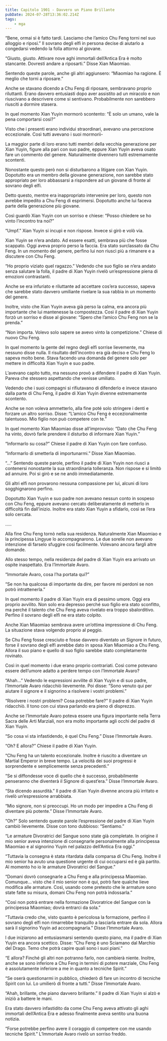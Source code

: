 ```yaml
---
title: Capitolo 1901 - Davvero un Piano Brillante
pubDate: 2024-07-28T13:36:02.214Z
tags:
    - mga
---
```


“Bene, ormai si è fatto tardi. Lasciamo che l’amico Chu Feng torni nel suo alloggio e riposi.” Il sovrano degli elfi in persona decise di aiutarlo a congedarsi vedendo la folla attorno al giovane.

“Giusto, giusto. Attivare nove aghi immortali dell’Antica Era è molto stancante. Dovresti andare a riposarti.” Disse Xian Miaomiao.

Sentendo queste parole, anche gli altri aggiunsero: “Miaomiao ha ragione. È meglio che torni a riposare.”

Anche se stavano dicendo a Chu Feng di riposare, sembravano proprio riluttanti. Erano davvero entusiasti dopo aver assistito ad un miracolo e non riuscivano a descrivere come si sentivano. Probabilmente non sarebbero riusciti a dormire stasera.

In quel momento Xian Yuyin mormorò scontento: “È solo un umano, vale la pena comportarsi così?”

Visto che i presenti erano individui straordinari, avevano una percezione eccezionale. Così tutti avevano i suoi mormorii-

La maggior parte di loro erano tutti membri della vecchia generazione per Xian Yuyin, figure alla pari con suo padre, eppure Xian Yuyin aveva osato fare un commento del genere. Naturalmente divennero tutti estremamente scontenti.

Nonostante questo però non si disturbarono a litigare con Xian Yuyin. Dopotutto era un membro della giovane generazione, non sarebbe stato appropriato per loro abbassarsi a rispondere ad un giovane di fronte al sovrano degli elfi.

Detto questo, mentre era inappropriato intervenire per loro, questo non avrebbe impedito a Chu Feng di esprimersi. Dopotutto anche lui faceva parte della generazione più giovane.

Così guardò Xian Yuyin con un sorriso e chiese: “Posso chiedere se ho vinto l’incontro tra noi?”

“Umpf.” Xian Yuyin si incupì e non rispose. Invece si girò e volò via.

Xian Yuyin se n’era andato. Ad essere esatti, sembrava più che fosse scappato. Oggi aveva proprio perso la faccia. Era stato surclassato da Chu Feng. In un momento del genere, perfino lui non riuscì più a rimanere e a discutere con Chu Feng.

“Ho proprio viziato quel ragazzo.” Vedendo che suo figlio se n’era andato senza salutare la folla, il padre di Xian Yuyin rivelò un’espressione piena di emozioni contrastanti.

Anche se era infuriato e riluttante ad accettare cos’era successo, sapeva che sarebbe stato davvero umiliante rivelare la sua rabbia in un momento del genere.

Inoltre, visto che Xian Yuyin aveva già perso la calma, era ancora più importante che lui mantenesse la compostezza. Così il padre di Xian Yuyin forzò un sorriso e disse al giovane: “Spero che l’amico Chu Feng non se la prenda.”

“Non importa. Volevo solo sapere se avevo vinto la competizione.” Chiese di nuovo Chu Feng.

In quel momento la gente del regno degli elfi sorrise lievemente, ma nessuno disse nulla. Il risultato dell’incontro era già deciso e Chu Feng lo sapeva molto bene. Stava facendo una domanda del genere solo per mettere in difficoltà Xian Yuyin e suo padre.

L’avevano capito tutto, ma nessuno provò a difendere il padre di Xian Yuyin. Pareva che stessero aspettando che venisse umiliato.

Vedendo che i suoi compagni si rifiutavano di difenderlo e invece stavano dalla parte di Chu Feng, il padre di Xian Yuyin divenne estremamente scontento.

Anche se non voleva ammetterlo, alla fine poté solo stringere i denti e forzare un altro sorriso. Disse: “L’amico Chu Feng è eccezionalmente talentuoso. Mio figlio non può competere con te.”

In quel momento Xian Miaomiao disse all’improvviso: “Dato che Chu Feng ha vinto, dovrò farle prendere il disturbo di informare Xian Yuyin.”

“Informarlo su cosa?” Chiese il padre di Xian Yuyin con fare confuso.

“Informarlo di smetterla di importunarmi.” Disse Xian Miaomiao.

“...” Sentendo queste parole, perfino il padre di Xian Yuyin non riuscì a contenersi nonostante la sua straordinaria tolleranza. Non rispose e si limitò ad annuire. Poi si girò e se ne andò immediatamente.

Gli altri elfi non provarono nessuna compassione per lui, alcuni di loro sogghignarono perfino.

Dopotutto Xian Yuyin e suo padre non avevano nessun conto in sospeso con Chu Feng, eppure avevano cercato deliberatamente di metterlo in difficoltà fin dall’inizio. Inoltre era stato Xian Yuyin a sfidarlo, così se l’era solo cercata.

…..

Alla fine Chu Feng tornò nella sua residenza. Naturalmente Xian Miaomiao e la principessa Lingyue lo accompagnarono. Le due sorelle non avevano intenzione di farselo sfuggire così facilmente. Volevano ancora fargli altre domande.

Allo stesso tempo, nella residenza del padre di Xian Yuyin era arrivato un ospite inaspettato. Era l’Immortale Avaro.

“Immortale Avaro, cosa l’ha portata qui?”

“Se non ha qualcosa di importante da dire, per favore mi perdoni se non potrò intrattenerla.”

In quel momento il padre di Xian Yuyin era di pessimo umore. Oggi era proprio avvilito. Non solo era depresso perché suo figlio era stato sconfitto, ma perché il talento che Chu Feng aveva rivelato era troppo sbalorditivo. Perfino il sovrano degli elfi ne era stato colpito.

Anche Xian Miaomiao sembrava avere un’ottima impressione di Chu Feng. La situazione stava volgendo proprio al peggio.

Se Chu Feng fosse cresciuto e fosse davvero diventato un Signore in futuro, forse il sovrano degli elfi avrebbe dato in sposa Xian Miaomiao a Chu Feng. Allora il suo piano e quello di suo figlio sarebbe stato completamente rovinato.

Così in quel momento i due erano proprio contrariati. Così come potevano essere dell’umore adatto a perdere tempo con l’Immortale Avaro?

“Ahah…” Vedendo le espressioni avvilite di Xian Yuyin e di suo padre, l’Immortale Avaro ridacchiò lievemente. Poi disse: “Sono venuto qui per aiutare il signore e il signorino a risolvere i vostri problemi.”

“Risolvere i nostri problemi? Cosa potrebbe fare?” Il padre di Xian Yuyin ridacchiò. Il tono con cui stava parlando era pieno di disprezzo.

Anche se l’Immortale Avaro poteva essere una figura importante nella Terra Sacra delle Arti Marziali, non era molto importante agli occhi del padre di Xian Yuyin.

“So cosa vi sta infastidendo, è quel Chu Feng.” Disse l’Immortale Avaro.

“Oh? E allora?” Chiese il padre di Xian Yuyin.

“Chu Feng ha un talento eccezionale. Inoltre è riuscito a diventare un Martial Emperor in breve tempo. La velocità dei suoi progressi è sorprendente e semplicemente senza precedenti.”

“Se si diffondesse voce di quello che è successo, probabilmente penseranno che diventerà il Signore di quest’era.” Disse l’Immortale Avaro.

“Sta dicendo assurdità.” Il padre di Xian Yuyin divenne ancora più irritato e rivelò un’espressione arrabbiata.

“Mio signore, non si preoccupi. Ho un modo per impedire a Chu Feng di diventare più potente.” Disse l’Immortale Avaro.

“Oh?” Solo sentendo queste parole l’espressione del padre di Xian Yuyin cambiò lievemente. Disse con tono dubbioso: “Sentiamo.”

“Le armature Divoratrici del Sangue sono state già completate. In origine il mio senior aveva intenzione di consegnarle personalmente alla principessa Miaomiao e al signorino Yuyin nel palazzo dell’Antica Era oggi.”

“Tuttavia la consegna è stata ritardata dalla comparsa di Chu Feng. Inoltre il mio senior ha avuto una questione urgente di cui occuparsi ed è già partito. Al momento ho io le armature Divoratrici del Sangue.”

“Domani dovrò consegnarle a Chu Feng e alla principessa Miaomiao. Comunque… visto che il mio senior non è qui, potrò fare qualche lieve modifica alle armature. Così, usando come pretesto che le armature sono state fatte su misura, domani Chu Feng non potrà indossarla.”

“Così non potrà entrare nella formazione Divoratrice del Sangue con la principessa Miaomiao; dovrà entrarci da sola.”

“Tuttavia credo che, visto quanto è pericolosa la formazione, perfino il sovrano degli elfi non rimarrebbe tranquillo a lasciarla entrare da sola. Allora sarà il signorino Yuyin ad accompagnarla.” Disse l’Immortale Avaro.

I due iniziarono ad entusiasmarsi sentendo questo piano, ma il padre di Xian Yuyin era ancora scettico. Disse: “Chu Feng è uno Sciamano dal Marchio del Drago. Temo che potrà capire quali sono i suoi piani.”

“E allora? Finché gli altri non potranno farlo, non cambierà niente. Inoltre, anche se sono inferiore a Chu Feng in termini di potere marziale, Chu Feng è assolutamente inferiore a me in quanto a tecniche Spirit.”

“Se oserà questionarmi in pubblico, chiederò di fare un incontro di tecniche Spirit con lui. Lo umilierò di fronte a tutti.” Disse l’Immortale Avaro.

“Ahah, brillante, che piano davvero brillante.” Il padre di Xian Yuyin si alzò e iniziò a battere le mani.

Era stato davvero infastidito da come Chu Feng aveva attivato gli aghi immortali dell’Antica Era e adesso finalmente aveva sentito una buona notizia.

“Forse potrebbe perfino avere il coraggio di competere con me usando tecniche Spirit.” L’Immortale Avaro rivelò un sorriso freddo.



